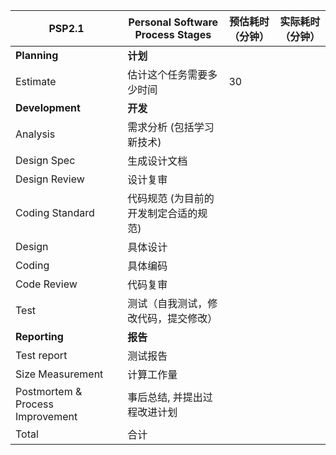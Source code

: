 PSP2.1 | Personal Software Process Stages | 预估耗时（分钟） | 实际耗时（分钟）
--- | --- | --- | --- 
**Planning** | **计划**
Estimate | 估计这个任务需要多少时间 | 30 |  
**Development** | **开发**
Analysis |  需求分析 (包括学习新技术) |  | 
Design Spec |  生成设计文档 |  | 
Design Review | 设计复审 |  | 
Coding Standard | 代码规范 (为目前的开发制定合适的规范) |  | 
Design | 具体设计 |  | 
Coding | 具体编码 |  | 
Code Review | 代码复审 |  | 
Test | 测试（自我测试，修改代码，提交修改）|  | 
**Reporting** | **报告**
Test report | 测试报告 |  | 
Size Measurement | 计算工作量 |  | 
Postmortem & Process Improvement |  事后总结, 并提出过程改进计划 |  | 
Total | 合计 |  | 
